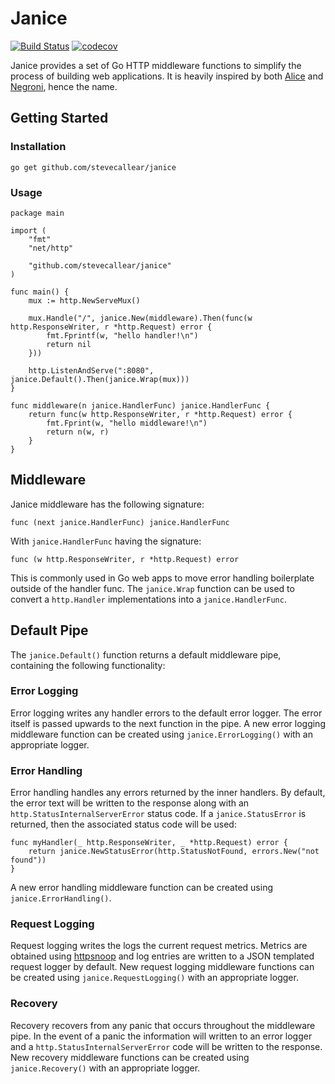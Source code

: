 # Janice
[![Build Status](https://travis-ci.org/stevecallear/janice.svg?branch=master)](https://travis-ci.org/stevecallear/janice)
[![codecov](https://codecov.io/gh/stevecallear/janice/branch/master/graph/badge.svg)](https://codecov.io/gh/stevecallear/janice)

Janice provides a set of Go HTTP middleware functions to simplify the process of building web applications. It is heavily inspired by both [Alice](https://github.com/justinas/alice) and [Negroni](https://github.com/urfave/negroni), hence the name.

## Getting Started

### Installation
```
go get github.com/stevecallear/janice
```

### Usage
```
package main

import (
	"fmt"
	"net/http"

	"github.com/stevecallear/janice"
)

func main() {
	mux := http.NewServeMux()

	mux.Handle("/", janice.New(middleware).Then(func(w http.ResponseWriter, r *http.Request) error {
		fmt.Fprintf(w, "hello handler!\n")
		return nil
	}))

	http.ListenAndServe(":8080", janice.Default().Then(janice.Wrap(mux)))
}

func middleware(n janice.HandlerFunc) janice.HandlerFunc {
	return func(w http.ResponseWriter, r *http.Request) error {
		fmt.Fprint(w, "hello middleware!\n")
		return n(w, r)
	}
}
```

## Middleware
Janice middleware has the following signature:
```
func (next janice.HandlerFunc) janice.HandlerFunc
```
With `janice.HandlerFunc` having the signature:
```
func (w http.ResponseWriter, r *http.Request) error
```
This is commonly used in Go web apps to move error handling boilerplate outside of the handler func. The `janice.Wrap` function can be used to convert a `http.Handler` implementations into a `janice.HandlerFunc`.

## Default Pipe
The `janice.Default()` function returns a default middleware pipe, containing the following functionality:

### Error Logging
Error logging writes any handler errors to the default error logger. The error itself is passed upwards to the next function in the pipe. A new error logging middleware function can be created using `janice.ErrorLogging()` with an appropriate logger.

### Error Handling
Error handling handles any errors returned by the inner handlers. By default, the error text will be written to the response along with an `http.StatusInternalServerError` status code. If a `janice.StatusError` is returned, then the associated status code will be used:
```
func myHandler(_ http.ResponseWriter, _ *http.Request) error {
	return janice.NewStatusError(http.StatusNotFound, errors.New("not found"))
}
```
A new error handling middleware function can be created using `janice.ErrorHandling()`.

### Request Logging
Request logging writes the logs the current request metrics. Metrics are obtained using [httpsnoop](https://github.com/felixge/httpsnoop) and log entries are written to a JSON templated request logger by default. New request logging middleware functions can be created using `janice.RequestLogging()` with an appropriate logger.

### Recovery
Recovery recovers from any panic that occurs throughout the middleware pipe. In the event of a panic the information will written to an error logger and a `http.StatusInternalServerError` code will be written to the response. New recovery middleware functions can be created using `janice.Recovery()` with an appropriate logger.


